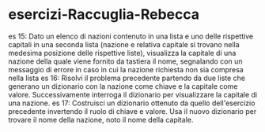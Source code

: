 # esercizi-Raccuglia-Rebecca
es 15: Dato un elenco di nazioni contenuto in una lista e uno delle rispettive capitali in una seconda lista (nazione e relativa
capitale si trovano nella medesima posizione delle rispettive liste), visualizza la capitale di una nazione della quale viene 
fornito da tastiera il nome, segnalando con un messaggio di errore in caso in cui la nazione richiesta non sia compresa nella lista
es 16: Risolvi il problema precedente partendo da due liste che generano un dizionario con la nazione come chiave e 
la capitale come valore. Successivamente interroga il dizionario per visualizzare la capitale di una nazione. 
es 17: Costruisci un dizionario ottenuto da quello dell'esercizio precedente invertendo il ruolo di chiave e valore. 
Usa il nuovo dizionario per trovare il nome della nazione, noto il nome della capitale.
